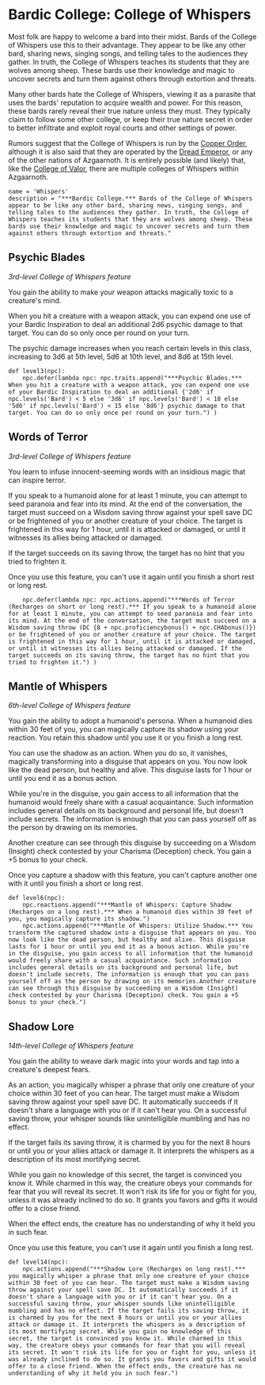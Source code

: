 # Bardic College: College of Whispers
Most folk are happy to welcome a bard into their midst. Bards of the College of Whispers use this to their advantage. They appear to be like any other bard, sharing news, singing songs, and telling tales to the audiences they gather. In truth, the College of Whispers teaches its students that they are wolves among sheep. These bards use their knowledge and magic to uncover secrets and turn them against others through extortion and threats.

Many other bards hate the College of Whispers, viewing it as a parasite that uses the bards' reputation to acquire wealth and power. For this reason, these bards rarely reveal their true nature unless they must. They typically claim to follow some other college, or keep their true nature secret in order to better infiltrate and exploit royal courts and other settings of power.

Rumors suggest that the College of Whispers is run by the [Copper Order](../../Organizations/MilitantOrders/DraconicOrder/Copper.md), although it is also said that they are operated by the [Dread Emperor](../../People/DreadEmperor.md), or any of the other nations of Azgaarnoth. It is entirely possible (and likely) that, like the [College of Valor](Valor.md), there are multiple colleges of Whispers within Azgaarnoth.

```
name = 'Whispers'
description = "***Bardic College.*** Bards of the College of Whispers appear to be like any other bard, sharing news, singing songs, and telling tales to the audiences they gather. In truth, the College of Whispers teaches its students that they are wolves among sheep. These bards use their knowledge and magic to uncover secrets and turn them against others through extortion and threats."
```

## Psychic Blades
*3rd-level College of Whispers feature*

You gain the ability to make your weapon attacks magically toxic to a creature's mind.

When you hit a creature with a weapon attack, you can expend one use of your Bardic Inspiration to deal an additional 2d6 psychic damage to that target. You can do so only once per round on your turn.

The psychic damage increases when you reach certain levels in this class, increasing to 3d6 at 5th level, 5d6 at 10th level, and 8d6 at 15th level.

```
def level3(npc):
    npc.defer(lambda npc: npc.traits.append("***Psychic Blades.*** When you hit a creature with a weapon attack, you can expend one use of your Bardic Inspiration to deal an additional {'2d6' if npc.levels('Bard') < 5 else '3d6' if npc.levels('Bard') < 10 else '5d6' if npc.levels('Bard') < 15 else '8d6'} psychic damage to that target. You can do so only once per round on your turn.") )
```

## Words of Terror
*3rd-level College of Whispers feature*

You learn to infuse innocent-seeming words with an insidious magic that can inspire terror.

If you speak to a humanoid alone for at least 1 minute, you can attempt to seed paranoia and fear into its mind. At the end of the conversation, the target must succeed on a Wisdom saving throw against your spell save DC or be frightened of you or another creature of your choice. The target is frightened in this way for 1 hour, until it is attacked or damaged, or until it witnesses its allies being attacked or damaged.

If the target succeeds on its saving throw, the target has no hint that you tried to frighten it.

Once you use this feature, you can't use it again until you finish a short rest or long rest.

```
    npc.defer(lambda npc: npc.actions.append("***Words of Terror (Recharges on short or long rest).*** If you speak to a humanoid alone for at least 1 minute, you can attempt to seed paranoia and fear into its mind. At the end of the conversation, the target must succeed on a Wisdom saving throw (DC {8 + npc.proficiencybonus() + npc.CHAbonus()}) or be frightened of you or another creature of your choice. The target is frightened in this way for 1 hour, until it is attacked or damaged, or until it witnesses its allies being attacked or damaged. If the target succeeds on its saving throw, the target has no hint that you tried to frighten it.") )
```

## Mantle of Whispers
*6th-level College of Whispers feature*

You gain the ability to adopt a humanoid's persona. When a humanoid dies within 30 feet of you, you can magically capture its shadow using your reaction. You retain this shadow until you use it or you finish a long rest.

You can use the shadow as an action. When you do so, it vanishes, magically transforming into a disguise that appears on you. You now look like the dead person, but healthy and alive. This disguise lasts for 1 hour or until you end it as a bonus action.

While you're in the disguise, you gain access to all information that the humanoid would freely share with a casual acquaintance. Such information includes general details on its background and personal life, but doesn't include secrets. The information is enough that you can pass yourself off as the person by drawing on its memories.

Another creature can see through this disguise by succeeding on a Wisdom (Insight) check contested by your Charisma (Deception) check. You gain a +5 bonus to your check.

Once you capture a shadow with this feature, you can't capture another one with it until you finish a short or long rest.

```
def level6(npc):
    npc.reactions.append("***Mantle of Whispers: Capture Shadow (Recharges on a long rest).*** When a humanoid dies within 30 feet of you, you magically capture its shadow.")
    npc.actions.append("***Mantle of Whispers: Utilize Shadow.*** You transform the captured shadow into a disguise that appears on you. You now look like the dead person, but healthy and alive. This disguise lasts for 1 hour or until you end it as a bonus action. While you're in the disguise, you gain access to all information that the humanoid would freely share with a casual acquaintance. Such information includes general details on its background and personal life, but doesn't include secrets. The information is enough that you can pass yourself off as the person by drawing on its memories.Another creature can see through this disguise by succeeding on a Wisdom (Insight) check contested by your Charisma (Deception) check. You gain a +5 bonus to your check.")
```

## Shadow Lore
*14th-level College of Whispers feature*

You gain the ability to weave dark magic into your words and tap into a creature's deepest fears.

As an action, you magically whisper a phrase that only one creature of your choice within 30 feet of you can hear. The target must make a Wisdom saving throw against your spell save DC. It automatically succeeds if it doesn't share a language with you or if it can't hear you. On a successful saving throw, your whisper sounds like unintelligible mumbling and has no effect.

If the target fails its saving throw, it is charmed by you for the next 8 hours or until you or your allies attack or damage it. It interprets the whispers as a description of its most mortifying secret.

While you gain no knowledge of this secret, the target is convinced you know it. While charmed in this way, the creature obeys your commands for fear that you will reveal its secret. It won't risk its life for you or fight for you, unless it was already inclined to do so. It grants you favors and gifts it would offer to a close friend.

When the effect ends, the creature has no understanding of why it held you in such fear.

Once you use this feature, you can't use it again until you finish a long rest.

```
def level14(npc):
    npc.actions.append("***Shadow Lore (Recharges on long rest).*** you magically whisper a phrase that only one creature of your choice within 30 feet of you can hear. The target must make a Wisdom saving throw against your spell save DC. It automatically succeeds if it doesn't share a language with you or if it can't hear you. On a successful saving throw, your whisper sounds like unintelligible mumbling and has no effect. If the target fails its saving throw, it is charmed by you for the next 8 hours or until you or your allies attack or damage it. It interprets the whispers as a description of its most mortifying secret. While you gain no knowledge of this secret, the target is convinced you know it. While charmed in this way, the creature obeys your commands for fear that you will reveal its secret. It won't risk its life for you or fight for you, unless it was already inclined to do so. It grants you favors and gifts it would offer to a close friend. When the effect ends, the creature has no understanding of why it held you in such fear.")
```
